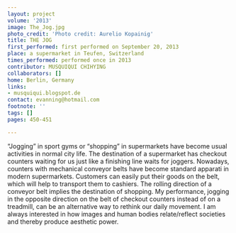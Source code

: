 ```yaml
---
layout: project
volume: '2013'
image: The_Jog.jpg
photo_credit: 'Photo credit: Aurelio Kopainig'
title: THE JOG
first_performed: first performed on September 20, 2013
place: a supermarket in Teufen, Switzerland
times_performed: performed once in 2013
contributor: MUSQUIQUI CHIHYING
collaborators: []
home: Berlin, Germany
links:
- musquiqui.blogspot.de
contact: evanning@hotmail.com
footnote: ''
tags: []
pages: 450-451

---
```


“Jogging” in sport gyms or “shopping” in supermarkets have become usual activities in normal city life. The destination of a supermarket has checkout counters waiting for us just like a finishing line waits for joggers. Nowadays, counters with mechanical conveyor belts have become standard apparati in modern supermarkets. Customers can easily put their goods on the belt, which will help to transport them to cashiers. The rolling direction of a conveyor belt implies the destination of shopping. My performance, jogging in the opposite direction on the belt of checkout counters instead of on a treadmill, can be an alternative way to rethink our daily movement. I am always interested in how images and human bodies relate/reflect societies and thereby produce aesthetic power.
